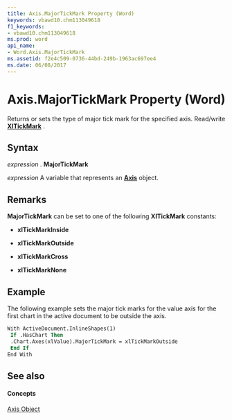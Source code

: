 ```yaml
---
title: Axis.MajorTickMark Property (Word)
keywords: vbawd10.chm113049618
f1_keywords:
- vbawd10.chm113049618
ms.prod: word
api_name:
- Word.Axis.MajorTickMark
ms.assetid: f2e4c509-0736-44bd-249b-1963ac697ee4
ms.date: 06/08/2017
---
```



# Axis.MajorTickMark Property (Word)

Returns or sets the type of major tick mark for the specified axis. Read/write **[XlTickMark](xltickmark-enumeration-word.md)** .


## Syntax

 _expression_ . **MajorTickMark**

 _expression_ A variable that represents an **[Axis](axis-object-word.md)** object.


## Remarks

 **MajorTickMark** can be set to one of the following **XlTickMark** constants:


- **xlTickMarkInside**
    
- **xlTickMarkOutside**
    
- **xlTickMarkCross**
    
- **xlTickMarkNone**
    

## Example

The following example sets the major tick marks for the value axis for the first chart in the active document to be outside the axis.


```vb
With ActiveDocument.InlineShapes(1) 
 If .HasChart Then 
 .Chart.Axes(xlValue).MajorTickMark = xlTickMarkOutside 
 End If 
End With 

```


## See also


#### Concepts


[Axis Object](axis-object-word.md)

